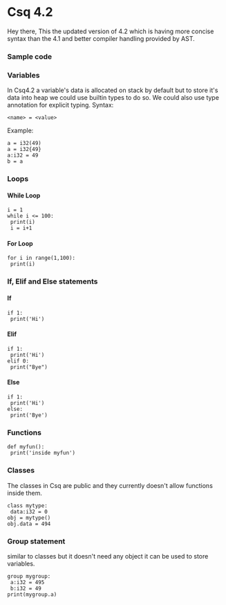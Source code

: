 
<h1> Csq 4.2</h1>
Hey there,
This the updated version of 4.2 which is having more concise syntax than the 4.1 and better compiler handling provided by AST.


### Sample code 




### Variables
In Csq4.2 a variable's data is allocated on stack by default but to store it's data into heap we could use builtin types to do so.
We could also use type annotation for explicit typing.
Syntax:
```
<name> = <value>
```
Example:
```
a = i32(49)
a = i32{49}
a:i32 = 49
b = a
```
### Loops
#### While Loop
```
i = 1
while i <= 100:
 print(i)
 i = i+1
```
#### For Loop
```
for i in range(1,100):
 print(i)
```
### If, Elif and Else statements
#### If
```
if 1:
 print('Hi')
```
#### Elif
```
if 1:
 print('Hi')
elif 0:
 print("Bye")
```
#### Else
```
if 1:
 print('Hi')
else:
 print('Bye')
 ```
### Functions
```
def myfun():
 print('inside myfun')
```
### Classes
The classes in Csq are public and they currently doesn't allow functions inside them.
```
class mytype:
 data:i32 = 0
obj = mytype()
obj.data = 494
```
### Group statement
similar to classes but it doesn't need any object it can be used to store variables.
```
group mygroup:
 a:i32 = 495
 b:i32 = 49
print(mygroup.a)
```
